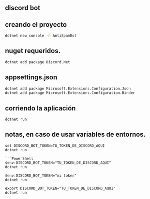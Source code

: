 ## discord bot 

## creando el proyecto

```bash
dotnet new console -n AntiSpamBot
```

## nuget requeridos.

```bash
dotnet add package Discord.Net
```

## appsettings.json

```bash
dotnet add package Microsoft.Extensions.Configuration.Json
dotnet add package Microsoft.Extensions.Configuration.Binder
```

## corriendo la aplicación

```bash
dotnet run
```

## notas, en caso de usar variables de entornos.

```
set DISCORD_BOT_TOKEN=TU_TOKEN_DE_DISCORD_AQUI
dotnet run

```PowerShell
$env:DISCORD_BOT_TOKEN="TU_TOKEN_DE_DISCORD_AQUI"
dotnet run
```

```
$env:DISCORD_BOT_TOKEN="mi token"
dotnet run
```

```
export DISCORD_BOT_TOKEN="TU_TOKEN_DE_DISCORD_AQUI"
dotnet run
```

